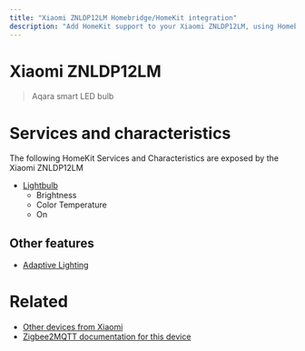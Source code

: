 ```yaml
---
title: "Xiaomi ZNLDP12LM Homebridge/HomeKit integration"
description: "Add HomeKit support to your Xiaomi ZNLDP12LM, using Homebridge, Zigbee2MQTT and homebridge-z2m."
---
```

<!---
This file has been GENERATED using src/docgen/docgen.ts
DO NOT EDIT THIS FILE MANUALLY!
-->
# Xiaomi ZNLDP12LM
> Aqara smart LED bulb


# Services and characteristics
The following HomeKit Services and Characteristics are exposed by
the Xiaomi ZNLDP12LM

* [Lightbulb](../../light.md)
  * Brightness
  * Color Temperature
  * On

## Other features
* [Adaptive Lighting](../../light.md)

# Related
* [Other devices from Xiaomi](../index.md#xiaomi)
* [Zigbee2MQTT documentation for this device](https://www.zigbee2mqtt.io/devices/ZNLDP12LM.html)
